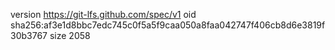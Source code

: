 version https://git-lfs.github.com/spec/v1
oid sha256:af3e1d8bbc7edc745c0f5a5f9caa050a8faa042747f406cb8d6e3819f30b3767
size 2058
